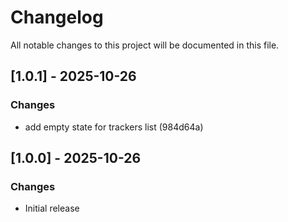 # Changelog

All notable changes to this project will be documented in this file.

## [1.0.1] - 2025-10-26

### Changes

- add empty state for trackers list (984d64a)


## [1.0.0] - 2025-10-26

### Changes

- Initial release
